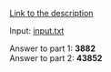 [Link to the description](https://adventofcode.com/2018/day/6)

Input: [input.txt](/input.txt)

Answer to part 1: **3882**  
Answer to part 2: **43852**
